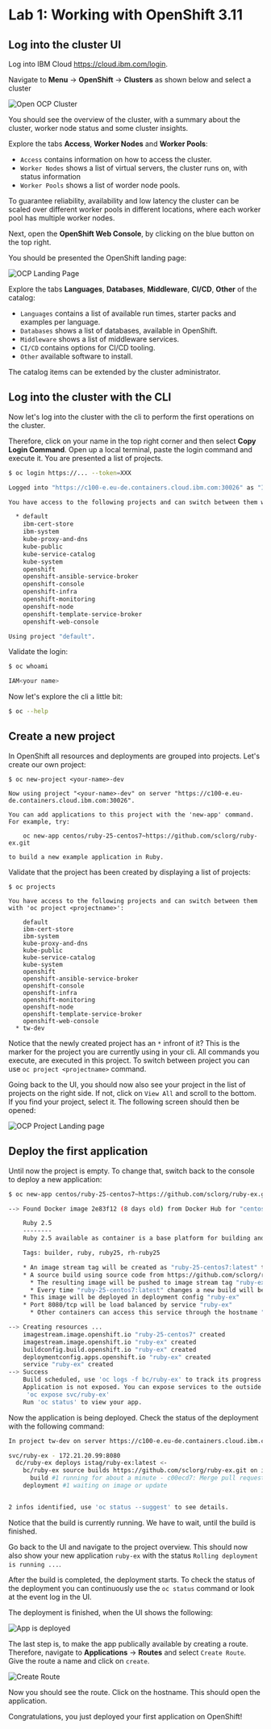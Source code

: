 # Lab 1: Working with OpenShift 3.11

## Log into the cluster UI

Log into IBM Cloud https://cloud.ibm.com/login.

Navigate to **Menu** &rarr; **OpenShift** &rarr; **Clusters** as shown below and select a cluster

![Open OCP Cluster](lab-01-images/open-ocp-clusters.png)

You should see the overview of the cluster, with a summary about the cluster, worker node status and some cluster insights.

Explore the tabs **Access**, **Worker Nodes** and **Worker Pools**:

- `Access` contains information on how to access the cluster.
- `Worker Nodes` shows a list of virtual servers, the cluster runs on, with status information
- `Worker Pools` shows a list of worder node pools.

To guarantee reliability, availability and low latency the cluster can be scaled over different worker pools in different locations, where each worker pool has multiple worker nodes.

Next, open the **OpenShift Web Console**, by clicking on the blue button on the top right.

You should be presented the OpenShift landing page:

![OCP Landing Page](lab-01-images/ocp-landing.png)

Explore the tabs **Languages**, **Databases**, **Middleware**, **CI/CD**, **Other** of the catalog:

- `Languages` contains a list of available run times, starter packs and examples per language.
- `Databases` shows a list of databases, available in OpenShift.
- `Middleware` shows a list of middleware services.
- `CI/CD` contains options for CI/CD tooling.
- `Other` available software to install.

The catalog items can be extended by the cluster administrator.

## Log into the cluster with the CLI

Now let's log into the cluster with the cli to perform the first operations on the cluster.

Therefore, click on your name in the top right corner and then select **Copy Login Command**. Open up a local terminal, paste the login command and execute it. You are presented a list of projects.

```bash
$ oc login https://... --token=XXX

Logged into "https://c100-e.eu-de.containers.cloud.ibm.com:30026" as "IAM#<your account>" using the token provided.

You have access to the following projects and can switch between them with 'oc project <projectname>':

  * default
    ibm-cert-store
    ibm-system
    kube-proxy-and-dns
    kube-public
    kube-service-catalog
    kube-system
    openshift
    openshift-ansible-service-broker
    openshift-console
    openshift-infra
    openshift-monitoring
    openshift-node
    openshift-template-service-broker
    openshift-web-console

Using project "default".
```

Validate the login:

```bash
$ oc whoami

IAM<your name>
```

Now let's explore the cli a little bit:

```bash
$ oc --help
```

## Create a new project

In OpenShift all resources and deployments are grouped into projects. Let's create our own project:

```
$ oc new-project <your-name>-dev

Now using project "<your-name>-dev" on server "https://c100-e.eu-de.containers.cloud.ibm.com:30026".

You can add applications to this project with the 'new-app' command. For example, try:

    oc new-app centos/ruby-25-centos7~https://github.com/sclorg/ruby-ex.git

to build a new example application in Ruby.
```

Validate that the project has been created by displaying a list of projects:

```
$ oc projects

You have access to the following projects and can switch between them with 'oc project <projectname>':

    default
    ibm-cert-store
    ibm-system
    kube-proxy-and-dns
    kube-public
    kube-service-catalog
    kube-system
    openshift
    openshift-ansible-service-broker
    openshift-console
    openshift-infra
    openshift-monitoring
    openshift-node
    openshift-template-service-broker
    openshift-web-console
  * tw-dev
```

Notice that the newly created project has an `*` infront of it? This is the marker for the project you are currently using in your cli. All commands you execute, are executed in this project. To switch between project you can use `oc project <projectname>` command.

Going back to the UI, you should now also see your project in the list of projects on the right side. If not, click on `View All` and scroll to the bottom. If you find your project, select it. The following screen should then be opened:

![OCP Project Landing page](lab-01-images/ocp-project-landing.png)

## Deploy the first application

Until now the project is empty. To change that, switch back to the console to deploy a new application:

```bash
$ oc new-app centos/ruby-25-centos7~https://github.com/sclorg/ruby-ex.git

--> Found Docker image 2e83f12 (8 days old) from Docker Hub for "centos/ruby-25-centos7"

    Ruby 2.5
    --------
    Ruby 2.5 available as container is a base platform for building and running various Ruby 2.5 applications and frameworks. Ruby is the interpreted scripting language for quick and easy object-oriented programming. It has many features to process text files and to do system management tasks (as in Perl). It is simple, straight-forward, and extensible.

    Tags: builder, ruby, ruby25, rh-ruby25

    * An image stream tag will be created as "ruby-25-centos7:latest" that will track the source image
    * A source build using source code from https://github.com/sclorg/ruby-ex.git will be created
      * The resulting image will be pushed to image stream tag "ruby-ex:latest"
      * Every time "ruby-25-centos7:latest" changes a new build will be triggered
    * This image will be deployed in deployment config "ruby-ex"
    * Port 8080/tcp will be load balanced by service "ruby-ex"
      * Other containers can access this service through the hostname "ruby-ex"

--> Creating resources ...
    imagestream.image.openshift.io "ruby-25-centos7" created
    imagestream.image.openshift.io "ruby-ex" created
    buildconfig.build.openshift.io "ruby-ex" created
    deploymentconfig.apps.openshift.io "ruby-ex" created
    service "ruby-ex" created
--> Success
    Build scheduled, use 'oc logs -f bc/ruby-ex' to track its progress.
    Application is not exposed. You can expose services to the outside world by executing one or more of the commands below:
     'oc expose svc/ruby-ex'
    Run 'oc status' to view your app.
```

Now the application is being deployed. Check the status of the deployment with the following command:

```bash
In project tw-dev on server https://c100-e.eu-de.containers.cloud.ibm.com:30026

svc/ruby-ex - 172.21.20.99:8080
  dc/ruby-ex deploys istag/ruby-ex:latest <-
    bc/ruby-ex source builds https://github.com/sclorg/ruby-ex.git on istag/ruby-25-centos7:latest
      build #1 running for about a minute - c00ecd7: Merge pull request #25 from pvalena/master (Honza Horak <hhorak@redhat.com>)
    deployment #1 waiting on image or update


2 infos identified, use 'oc status --suggest' to see details.
```

Notice that the build is currently running. We have to wait, until the build is finished.

Go back to the UI and navigate to the project overview. This should now also show your new application `ruby-ex` with the status `Rolling deployment is running ...`.

After the build is completed, the deployment starts. To check the status of the deployment you can continuously use the `oc status` command or look at the event log in the UI.

The deployment is finished, when the UI shows the following:

![App is deployed](lab-01-images/app-deployed.png)

The last step is, to make the app publically available by creating a route. Therefore, navigate to **Applications** &rarr; **Routes** and select `Create Route`. Give the route a name and click on `create`.

![Create Route](lab-01-images/create-route.png)

Now you should see the route. Click on the hostname. This should open the application.

Congratulations, you just deployed your first application on OpenShift!
